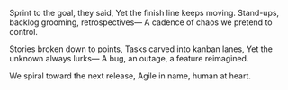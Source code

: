 Sprint to the goal, they said,
Yet the finish line keeps moving.
Stand-ups, backlog grooming, retrospectives—
A cadence of chaos we pretend to control.

Stories broken down to points,
Tasks carved into kanban lanes,
Yet the unknown always lurks—
A bug, an outage, a feature reimagined.

We spiral toward the next release,
Agile in name, human at heart.